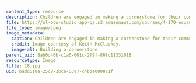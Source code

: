 ```yaml
---
content_type: resource
description: Children are engaged in making a cornerstone for their community center.
file: https://ol-ocw-studio-app-qa.s3.amazonaws.com/courses/4-170-ecuador-workshop-fall-2006/badd510e25c83bca5397c4bde080871f_18.jpg
file_type: image/jpeg
image_metadata:
  caption: Children are engaged in making a cornerstone for their community center.
  credit: Image courtesy of Keith McCluskey.
  image-alt: Building a cornerstone
parent_uid: 8ab0d46b-c1a6-001c-2f9f-86fc11331618
resourcetype: Image
title: 18.jpg
uid: badd510e-25c8-3bca-5397-c4bde080871f
---
```

